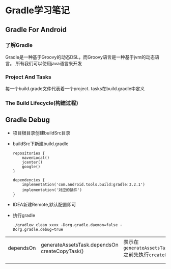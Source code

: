 # Gradle学习笔记

## Gradle For Android

### 了解Gradle

Gradle是一种基于Groovy的动态DSL，而Groovy语言是一种基于jvm的动态语言。
所有我们可以使用java语言来开发

### Project And Tasks

每一个build.grade文件代表着一个project.
tasks在build.gradle中定义

### The Build Lifecycle(构建过程)


## Gradle Debug

- 项目根目录创建buildSrc目录

- buildSrc下新建build.gradle

  ```
  repositories {
      mavenLocal()
      jcenter()
      google()
  }
  
  dependencies {
      implementation('com.android.tools.build:gradle:3.2.1')
      implementation('对应的插件')
  }
  ```

- IDEA新建Remote,默认配置即可

- 执行gradle

  ```
  ./gradlew clean xxxx -Dorg.gradle.daemon=false -Dorg.gradle.debug=true
  ```

  

|           |                                               |                                                              |
| --------- | --------------------------------------------- | ------------------------------------------------------------ |
| dependsOn | generateAssetsTask.dependsOn createCopyTask() | 表示在``generateAssetsTask.dependsOn``之前先执行``createCopyTask`` |
|           |                                               |                                                              |
|           |                                               |                                                              |


